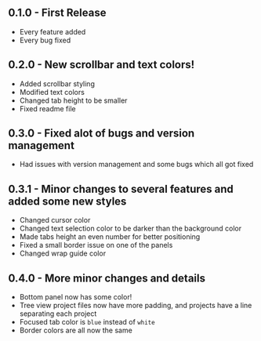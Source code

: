 ## 0.1.0 - First Release
* Every feature added
* Every bug fixed

## 0.2.0 - New scrollbar and text colors!
* Added scrollbar styling
* Modified text colors
* Changed tab height to be smaller
* Fixed readme file

## 0.3.0 - Fixed alot of bugs and version management
* Had issues with version management and some bugs which all got fixed

## 0.3.1 - Minor changes to several features and added some new styles
* Changed cursor color
* Changed text selection color to be darker than the background color
* Made tabs height an even number for better positioning
* Fixed a small border issue on one of the panels
* Changed wrap guide color

## 0.4.0 - More minor changes and details
* Bottom panel now has some color!
* Tree view project files now have more padding, and projects have a line separating each project
* Focused tab color is `blue` instead of `white`
* Border colors are all now the same
